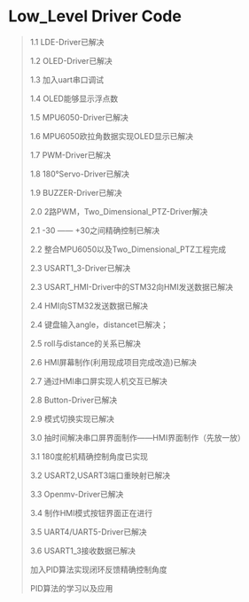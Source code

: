 # Low_Level Driver Code

> 1.1	LDE-Driver已解决
>
> 1.2	OLED-Driver已解决
>
> 1.3	加入uart串口调试
>
> 1.4	OLED能够显示浮点数
>
> 1.5	MPU6050-Driver已解决
>
> 1.6	MPU6050欧拉角数据实现OLED显示已解决
>
> 1.7	PWM-Driver已解决
>
> 1.8	180°Servo-Driver已解决
>
> 1.9	BUZZER-Driver已解决
>
> 2.0	2路PWM，Two_Dimensional_PTZ-Driver解决
>
> 2.1	-30 —— +30之间精确控制已解决
>
> 2.2	整合MPU6050以及Two_Dimensional_PTZ工程完成
>
> 2.3	USART1_3-Driver已解决
>
> 2.3	USART_HMI-Driver中的STM32向HMI发送数据已解决
>
> 2.4	HMI向STM32发送数据已解决
>
> 2.4	键盘输入angle，distancet已解决；
>
> 2.5	roll与distance的关系已解决
>
> 2.6	HMI屏幕制作(利用现成项目完成改造)已解决
>
> 2.7	通过HMI串口屏实现人机交互已解决
>
> 2.8	Button-Driver已解决
>
> 2.9	模式切换实现已解决
>
> 3.0	抽时间解决串口屏界面制作——HMI界面制作（先放一放）
>
> 3.1	180度舵机精确控制角度已实现
>
> 3.2	USART2,USART3端口重映射已解决
>
> 3.3	Openmv-Driver已解决
>
> 3.4	制作HMI模式按钮界面正在进行
>
> 3.5	UART4/UART5-Driver已解决
>
> 3.6	USART1_3接收数据已解决
>
> 加入PID算法实现闭环反馈精确控制角度
>
> PID算法的学习以及应用
>
> 
